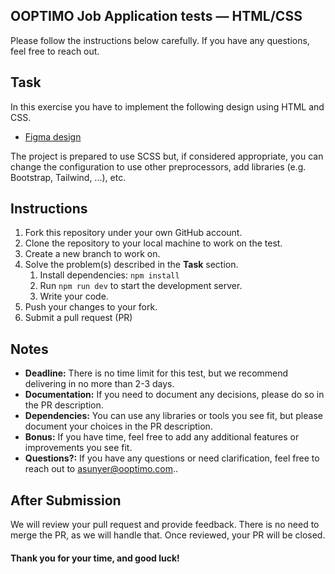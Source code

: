 OOPTIMO Job Application tests — HTML/CSS
------------

Please follow the instructions below carefully. If you have any questions, feel free to reach out.

## Task

In this exercise you have to implement the following design using HTML and CSS.

- [Figma design](https://www.figma.com/file/ebulzNn90zno6oiKBqtKMP/Web-developer-%E2%80%94-HTML%2FCSS-Test?type=design&node-id=0%3A1&mode=dev)

The project is prepared to use SCSS but, if considered appropriate, you can change the configuration to use other preprocessors, add libraries (e.g. Bootstrap, Tailwind, ...), etc.

## Instructions

1. Fork this repository under your own GitHub account.
2. Clone the repository to your local machine to work on the test.
3. Create a new branch to work on.
4. Solve the problem(s) described in the **Task** section.
   1. Install dependencies: `npm install`
   2. Run `npm run dev` to start the development server.
   3. Write your code.
5. Push your changes to your fork.
6. Submit a pull request (PR)

## Notes

- **Deadline:** There is no time limit for this test, but we recommend delivering in no more than 2-3 days.
- **Documentation:** If you need to document any decisions, please do so in the PR description.
- **Dependencies:** You can use any libraries or tools you see fit, but please document your choices in the PR description.
- **Bonus:** If you have time, feel free to add any additional features or improvements you see fit.
- **Questions?:** If you have any questions or need clarification, feel free to reach out to [asunyer@ooptimo.com](mailto:asunyer@ooptimo.com)..

## After Submission

We will review your pull request and provide feedback. There is no need to merge the PR, as we will handle that. Once reviewed, your PR will be closed.


#### Thank you for your time, and good luck!
